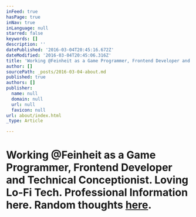 ```yaml
---
inFeed: true
hasPage: true
inNav: true
inLanguage: null
starred: false
keywords: []
description: ''
datePublished: '2016-03-04T20:45:16.672Z'
dateModified: '2016-03-04T20:45:06.316Z'
title: 'Working @Feinheit as a Game Programmer, Frontend Developer and Technical Conceptionist. Loving Lo-Fi Tech. Professional Information here. Random thoughts here.'
author: []
sourcePath: _posts/2016-03-04-about.md
published: true
authors: []
publisher:
  name: null
  domain: null
  url: null
  favicon: null
url: about/index.html
_type: Article

---
```

# Working @Feinheit as a Game Programmer, Frontend Developer and Technical Conceptionist. Loving Lo-Fi Tech. Professional Information here. Random thoughts [here][0].

[0]: http://twitter.com/allevierminuten